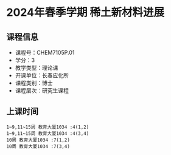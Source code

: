 # 2024年春季学期 稀土新材料进展 






## 课程信息

- 课程号：CHEM7105P.01
- 学分：3
- 教学类型：理论课
- 开课单位：长春应化所
- 课程类别：博士
- 课程层次：研究生课程

## 上课时间

```
1~9,11~15周 教育大厦1034 :4(1,2)
1~9,11~15周 教育大厦1034 :4(3,4)
10周 教育大厦1034 :7(1,2)
10周 教育大厦1034 :7(3,4)
```

